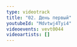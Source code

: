 ```yaml
---
type: videotrack
title: "02. День первый"
youtubeId: "Mdvtwj4Tyi4"
videoevents: vevt0044
videoartists: []
---
```

